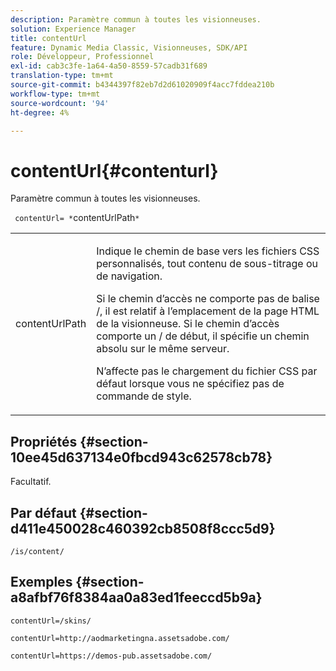```yaml
---
description: Paramètre commun à toutes les visionneuses.
solution: Experience Manager
title: contentUrl
feature: Dynamic Media Classic, Visionneuses, SDK/API
role: Développeur, Professionnel
exl-id: cab3c3fe-1a64-4a50-8559-57cadb31f689
translation-type: tm+mt
source-git-commit: b4344397f82eb7d2d61020909f4acc7fddea210b
workflow-type: tm+mt
source-wordcount: '94'
ht-degree: 4%

---
```


# contentUrl{#contenturl}

Paramètre commun à toutes les visionneuses.

` contentUrl= *`contentUrlPath`*`

<table id="table_9B98C97485DD4DEB8A6ECBCE8DF6B886"> 
 <tbody> 
  <tr> 
   <td colname="col1"> <p> <span class="codeph"> <span class="varname"> contentUrlPath</span> </span> </p> </td> 
   <td colname="col2"> <p>Indique le chemin de base vers les fichiers CSS personnalisés, tout contenu de sous-titrage ou de navigation. </p> <p>Si le chemin d’accès ne comporte pas de balise <span class="filepath"> /</span>, il est relatif à l’emplacement de la page HTML de la visionneuse. Si le chemin d’accès comporte un <span class="filepath"> /</span> de début, il spécifie un chemin absolu sur le même serveur. </p> <p> N’affecte pas le chargement du fichier CSS par défaut lorsque vous ne spécifiez pas de commande de style. </p> </td> 
  </tr> 
 </tbody> 
</table>

## Propriétés {#section-10ee45d637134e0fbcd943c62578cb78}

Facultatif.

## Par défaut {#section-d411e450028c460392cb8508f8ccc5d9}

`/is/content/`

## Exemples {#section-a8afbf76f8384aa0a83ed1feeccd5b9a}

```
contentUrl=/skins/
```

```
contentUrl=http://aodmarketingna.assetsadobe.com/
```

```
contentUrl=https://demos-pub.assetsadobe.com/
```
